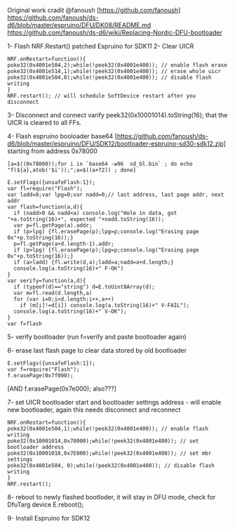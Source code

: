 Original work cradit @fanoush [https://github.com/fanoush]
https://github.com/fanoush/ds-d6/blob/master/espruino/DFU/DK08/README.md
https://github.com/fanoush/ds-d6/wiki/Replacing-Nordic-DFU-bootloader

1- Flash NRF.Restart() patched Espruino for SDK11
2- Clear UICR
```
NRF.onRestart=function(){
poke32(0x4001e504,2);while(!peek32(0x4001e400)); // enable flash erase
poke32(0x4001e514,1);while(!peek32(0x4001e400)); // erase whole uicr
poke32(0x4001e504,0);while(!peek32(0x4001e400)); // disable flash writing
}
NRF.restart(); // will schedule SoftDevice restart after you disconnect
```

3- Disconnect and connect varify peek32(0x10001014).toString(16); that the UICR is cleared to all FFs.


4- Flash espruino booloader base64 [https://github.com/fanoush/ds-d6/blob/master/espruino/DFU/SDK12/bootloader-espruino-sd30-sdk12.zip] starting from address 0x78000
```
[a=$((0x78000));for i in `base64 -w96  sd_bl.bin` ; do echo "f(${a},atob('$i'));";a=$((a+72)) ; done]
```
```
E.setFlags({unsafeFlash:1});
var fl=require("Flash");
var ladd=0;var lpg=0;var nadd=0;// last address, last page addr, next addr
var flash=function(a,d){
  if (nadd>0 && nadd<a) console.log("Hole in data, got "+a.toString(16)+", expected "+nadd.toString(16));
  var p=fl.getPage(a).addr;
  if (p>lpg) {fl.erasePage(p);lpg=p;console.log("Erasing page 0x"+p.toString(16));}
  p=fl.getPage(a+d.length-1).addr;
  if (p>lpg) {fl.erasePage(p);lpg=p;console.log("Erasing page 0x"+p.toString(16));}
  if (a>ladd) {fl.write(d,a);ladd=a;nadd=a+d.length;}
  console.log(a.toString(16)+" F-OK")
}
var verify=function(a,d){
  if (typeof(d)=="string") d=E.toUint8Array(d);
  var m=fl.read(d.length,a)
  for (var i=0;i<d.length;i++,a++)
    if (m[i]!=d[i]) console.log(a.toString(16)+" V-FAIL");
  console.log(a.toString(16)+" V-OK");
}
var f=flash
```

5- verify bootloader (run f=verify and paste bootloader again)

6- erase last flash page to clear data stored by old bootloader
```
E.setFlags({unsafeFlash:1});
var f=require("Flash");
f.erasePage(0x7f000);
```

[AND f.erasePage(0x7e000); also???]

7- set UICR bootloader start and bootloader settings address - will enable new bootloader, again this needs disconnect and reconnect
```
NRF.onRestart=function(){
poke32(0x4001e504,1);while(!peek32(0x4001e400)); // enable flash writing
poke32(0x10001014,0x78000);while(!peek32(0x4001e400)); // set bootloader address 
poke32(0x10001018,0x7E000);while(!peek32(0x4001e400)); // set mbr settings
poke32(0x4001e504, 0);while(!peek32(0x4001e400)); // disable flash writing
}
NRF.restart();
```
8- reboot to newly flashed bootloder, it will stay in DFU mode, check for DfuTarg device
E.reboot();

9- Install Espruino for SDK12
